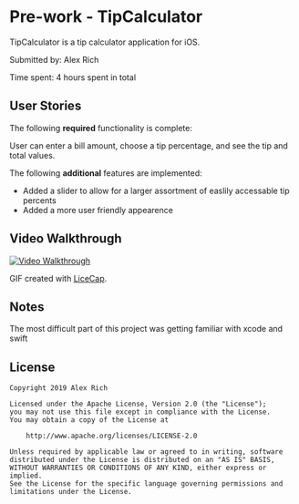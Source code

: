 # Pre-work - TipCalculator

TipCalculator is a tip calculator application for iOS.

Submitted by: Alex Rich

Time spent: 4 hours spent in total

## User Stories

The following **required** functionality is complete:

User can enter a bill amount, choose a tip percentage, and see the tip and total values.

The following **additional** features are implemented:

- Added a slider to allow for a larger assortment of easlily accessable tip percents
- Added a more user friendly appearence

## Video Walkthrough 

<a href="https://imgur.com/a/9Fhj677"><img src='http://i.imgur.com/a/9Fhj677.gif' title='Video Walkthrough' width='' alt='Video Walkthrough' /></a>

GIF created with [LiceCap](http://www.cockos.com/licecap/).

## Notes

The most difficult part of this project was getting familiar with xcode and swift

## License

    Copyright 2019 Alex Rich

    Licensed under the Apache License, Version 2.0 (the "License");
    you may not use this file except in compliance with the License.
    You may obtain a copy of the License at

        http://www.apache.org/licenses/LICENSE-2.0

    Unless required by applicable law or agreed to in writing, software
    distributed under the License is distributed on an "AS IS" BASIS,
    WITHOUT WARRANTIES OR CONDITIONS OF ANY KIND, either express or implied.
    See the License for the specific language governing permissions and
    limitations under the License.
